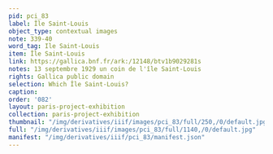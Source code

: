 ```yaml
---
pid: pci_83
label: Île Saint-Louis
object_type: contextual images
note: 339-40
word_tag: Ile Saint-Louis
item: Île Saint-Louis
link: https://gallica.bnf.fr/ark:/12148/btv1b9029281s
notes: 13 septembre 1929 un coin de l'île Saint-Louis
rights: Gallica public domain
selection: Which Île Saint-Louis?
caption: 
order: '082'
layout: paris-project-exhibition
collection: paris-project-exhibition
thumbnail: "/img/derivatives/iiif/images/pci_83/full/250,/0/default.jpg"
full: "/img/derivatives/iiif/images/pci_83/full/1140,/0/default.jpg"
manifest: "/img/derivatives/iiif/pci_83/manifest.json"
---
```


